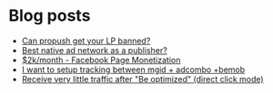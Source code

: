 # Blog posts
<!-- BLOG-POST-LIST:START -->
- [Can propush get your LP banned?](https://afflift.com/f/threads/can-propush-get-your-lp-banned.10634/)
- [Best native ad network as a publisher?](https://afflift.com/f/threads/best-native-ad-network-as-a-publisher.10533/)
- [$2k/month - Facebook Page Monetization](https://afflift.com/f/threads/2k-month-facebook-page-monetization.10637/)
- [I want to setup tracking between mgid + adcombo +bemob](https://afflift.com/f/threads/i-want-to-setup-tracking-between-mgid-adcombo-bemob.10628/)
- [Receive very little traffic after &quot;Be optimized&quot; &lpar;direct click mode&rpar;](https://afflift.com/f/threads/receive-very-little-traffic-after-be-optimized-direct-click-mode.10354/)
<!-- BLOG-POST-LIST:END -->
